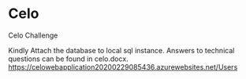 # Celo
 Celo Challenge

Kindly Attach the database to local sql instance.
Answers to technical questions can be found in celo.docx.
https://celowebapplication20200229085436.azurewebsites.net/Users
